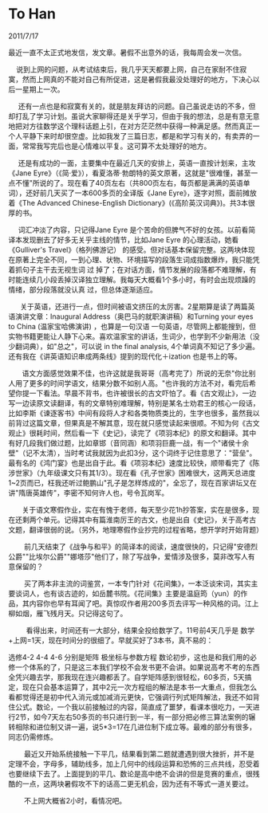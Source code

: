 # To Han
2011/7/17

最近一直不太正式地发信，发文章。暑假不出意外的话，我每周会发一次信。

   
说到上网的问题，从考试结束后，我几乎天天都要上网，自己在家耐不住寂寞，然而上网真的不能对自己有所促进，这是暑假我最没处理好的地方，下决心以后一星期上一次。

    
还有一点也是和寂寞有关的，就是朋友拜访的问题。自己虽说走访的不多，但却打乱了学习计划。虽说大家聊得还是关乎学习，但由于我的想法，总是有意无意地把对方往数学这个理科话题上引，在对方茫茫然中获得一种满足感。然而真正一个人平静下来时却很空虚。比如我发了三篇日志，都是和学习有关的，有卖弄的一面，常常我写完后也是心情难以平复。这可算不太处理好的地方。

    
还是有成功的一面，主要集中在最近几天的安排上，英语一直按计划来，主攻《Jane
Eyre》（《简·爱》），看夏洛蒂·勃朗特的英文原著，这就是"很难懂，甚至一点不懂"所说的了。现在看了40页左右（共800页左右，每页都是满满的英语单词），还好前几天买了一本600多页的全译版《Jane
Eyre》，逐字对照，面前摊放着《The Advanced Chinese-English
Dictionary》(《高阶英汉词典》)。共3本很厚的书。

     词汇冲淡了内容，只记得Jane Eyre
是个苦命的但脾气不好的女孩。以前看简译本发现删去了好多无关乎主线的情节，比如Jane
Eyre 的心理活动，她看《Gulliver\'s Travel》（格列佛游记）
的感受。但对话基本保留完整。这两块体现在原著上完全不同，一到心理、状物、环境描写的段落生词成指数爆炸，我只能凭着抓句子主干去无视生词
过
掉了；在对话方面，情节发展的段落都不难理解，有时能连续几小段丢掉汉译独立理解。我每天大概看1个多小时，有时会出现烦躁的情绪，部分段落就没认真
过，但总体逐渐适应。

     
关于英语，还进行一点，但时间被语文挤压的太厉害。2星期算是读了两篇英语演讲文章：Inaugural
Address（奥巴马的就职演讲稿）和Turning your eyes to China
(温家宝哈佛演讲) ，也算是一句汉语
一句英语，尽管网上都能搜到，但实物书籍更能让人静下心来。喜欢温家宝的讲话，生词少，也学到不少新用法（没少翻词典），如"总之"，可以说
in the final analysis, 4个单词真不知记了多少遍。还有我在《讲英语知识串成两条线》提到的现代化＋ization 也是书上的等。

      
语文方面感觉效果不佳，也许这就是我哥哥（高考完了）所说的无奈"你比别人用了更多的时间学语文，结果分数不如别人高。"也许我的方法不对，看完后希望你提一下看法。早晨不背书，也许被很长的古文吓怕了。看《古文观止》，一边写一边读原文读翻译，有的文章特别难理解，特别是某名士劝君王的核心一段话，比如李斯《谏逐客书》中间有段将人才和各类物质类比的，生字也很多，虽然我以前背过这篇文章，但果真是不解其意，现在就只感觉读起来很顺。不知为何《古文观止》很耗时间，然后看一下《史记》，读完了《项羽本纪》的原文和翻译。其中有好几段我们做过题，比如章邯（音同涵）和项羽巨鹿一战，有一个"诸侯十余壁"（记不太清），当时考试我就因为此扣3分，这个词终于记住意思了："营垒"。
最有名的《鸿门宴》也是出自于此。看《项羽本纪》速度比较快，顺带看完了《陈涉世家》（九年级课文只有其1/3）。现在看《孔子世家》困难很大，这两天总进度1\~2页而已，枉我还听过鲍鹏山"孔子是怎样炼成的"，全忘了，现在百家讲坛又在讲"隋唐英雄传"，李密不知何许人也，号令瓦岗军。

      
关于语文寒假作业，实在有愧于老师，每天至少花1h抄答案，实在是很多，现在还剩两个单元。记得其中有篇淮南厉王的古文，也是出自《史记》，关于高考古文题，翻译很弱的说。（另外，地理寒假作业抄完的过程省略，想开学时开始背题）

       
前几天结束了《战争与和平》的简译本的阅读，速度很快的，只记得"安德烈公爵""比埃尔公爵""娜塔莎"他们了，除了写战争，爱情涉及很多，莫非改写人有意保留的？

       
买了两本非主流的词鉴赏，一本专门针对《花间集》，一本泛谈宋词，其实主要谈词人，也有谈古迹的，如岳麓书院。《花间集》主要是温庭筠（yun）的作品，其内容你也早有耳闻了吧。真惊叹作者用200多页去评写一种风格的词。江上柳如烟，雁飞残月天。只记得这句了。

         看得出来，时间还有一大部分，结果全投给数学了。11号前4天几乎是
数学+上网=1天，现在时间分的很细了。早就买好了3本书，真不易的：

选修4-2 4-4 4-6 分别是矩阵 极坐标与参数方程
数论初步，这也是和我们用的必修一个体系的了，只是这三本我们学校不会发书更不会讲。如果说高考不考的东西全凭兴趣去学，那我现在连兴趣都丢了。自学矩阵感到很轻松，60多页，5天搞定，现在只会基本运算了，其中2元一次方程组的解法是本书一大重点，但我怎么看都觉得还是初中代入消元或加减消元更快，它强调行列式矩阵解法，我还不如背住公式。数论，一个我以前接触过的内容，简直成了噩梦，看课本很吃力，一天进行2节，如今7天左右50多页的书只进行到一半，有一部分把必修三算法案例的辗转相除和进位制又讲一遍，说5\*3=17在几进位制下成立等。最难的部分有很多，同志仍需修炼。

       
最近又开始系统接触一下平几，结果看到第二题就遭遇到很大挫折，并不是定理不会，字母多，辅助线多，加上几何中的线段运算和恐怖的三点共线，忍受着也要继续下去了。上面提到的平几、数论是高中绝不会讲的但是竞赛的重点，很残酷的一点，这两块暑假攻不下的话高二更无机会，因为还有不等式一道关要过。

        不上网大概省2小时，看情况吧。